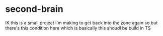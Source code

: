 # second-brain
IK this is a small project i'm making to get back into the zone again so but there's this condition here which is basically this shoudl be build in TS
